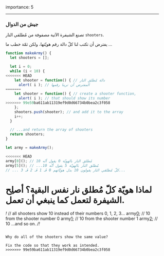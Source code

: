 importance: 5

---

### جيش من الدوال

تصنع الشيفرة الآتية مصفوفة من مُطلقي النار `‎shooters‎`.

يفترض أن تكتب لنا كلّ دالة رقم هويّتها، ولكن ثمّة خطب ما ...

```js run
function makeArmy() {
  let shooters = [];

  let i = 0;
  while (i < 10) {
<<<<<<< HEAD
    let shooter = function() { // دالة مُطلق النار
      alert( i ); // المفترض أن ترينا رقمها
=======
    let shooter = function() { // create a shooter function,
      alert( i ); // that should show its number
>>>>>>> 99e59ba611ab11319ef9d0d66734b0bea2c3f058
    };
    shooters.push(shooter); // and add it to the array
    i++;
  }

  // ...and return the array of shooters
  return shooters;
}

let army = makeArmy();

<<<<<<< HEAD
army[0](); // مُطلق النار بالهويّة 0 يقول أنّه 10
army[5](); // ‫مُطلق النار بالهويّة 5 يقول أنّه 10...
// ... كلّ مُطلقي النار يقولون 10 بدل هويّاتهم 0 فَـ 1 فَـ 2 فَـ 3...

```

لماذا هويّة كلّ مُطلق نار نفس البقية؟ أصلِح الشيفرة لتعمل كما ينبغي أن تعمل.
=======
*!*
// all shooters show 10 instead of their numbers 0, 1, 2, 3...
army[0](); // 10 from the shooter number 0
army[1](); // 10 from the shooter number 1
army[2](); // 10 ...and so on.
*/!*
```

Why do all of the shooters show the same value? 

Fix the code so that they work as intended.
>>>>>>> 99e59ba611ab11319ef9d0d66734b0bea2c3f058

